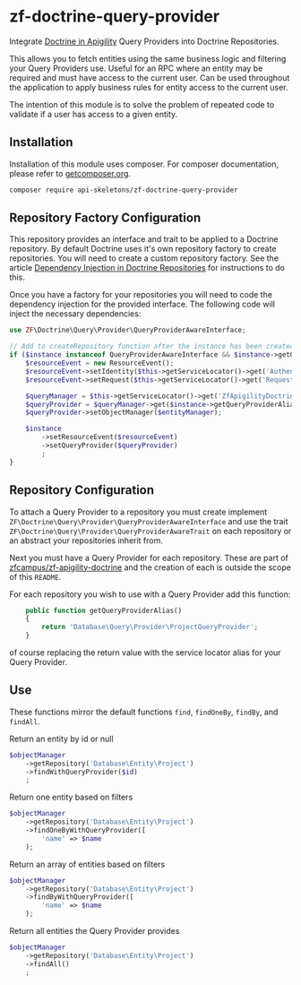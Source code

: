 zf-doctrine-query-provider
==========================

Integrate [Doctrine in Apigility](https://github.com/zfcampus/zf-apigility-doctrine)
Query Providers into Doctrine Repositories.

This allows you to fetch entities using the same business logic and filtering your Query Providers use.
Useful for an RPC where an entity may be required and must have access to the current user.  Can be
used throughout the application to apply business rules for entity access to the current user.

The intention of this module is to solve the problem of repeated code to validate if a user has access
to a given entity.


Installation
------------

Installation of this module uses composer. For composer documentation, please refer to [getcomposer.org](http://getcomposer.org/).

```sh
composer require api-skeletons/zf-doctrine-query-provider
```


Repository Factory Configuration
--------------------------------

This repository provides an interface and trait to be applied to a Doctrine repository.  By default Doctrine uses it's own
repository factory to create repositories.  You will need to create a custom repository factory.  See the article
[Dependency Injection in Doctrine Repositories](http://blog.tomhanderson.com/2016/01/dependency-injection-in-doctrine.html)
for instructions to do this.

Once you have a factory for your repositories you will need to code the dependency injection for the provided interface.
The following code will inject the necessary dependencies:

```php
use ZF\Doctrine\Query\Provider\QueryProviderAwareInterface;

// Add to createRepository function after the instance has been created.
if ($instance instanceof QueryProviderAwareInterface && $instance->getQueryProviderAlias()) {
    $resourceEvent = new ResourceEvent();
    $resourceEvent->setIdentity($this->getServiceLocator()->get('Authentication')->getIdentity());
    $resourceEvent->setRequest($this->getServiceLocator()->get('Request'));

    $queryManager = $this->getServiceLocator()->get('ZfApigilityDoctrineQueryProviderManager');
    $queryProvider = $queryManager->get($instance->getQueryProviderAlias());
    $queryProvider->setObjectManager($entityManager);

    $instance
        ->setResourceEvent($resourceEvent)
        ->setQueryProvider($queryProvider)
        ;
}
```


Repository Configuration
------------------------

To attach a Query Provider to a repository you must create implement `ZF\Doctrine\Query\Provider\QueryProviderAwareInterface`
and use the trait `ZF\Doctrine\Query\Provider\QueryProviderAwareTrait` on each repository or an abstract your repositories inherit
from.

Next you must have a Query Provider for each repository.  These are part of
[zfcampus/zf-apigility-doctrine](https://github.com/zfcampus/zf-apigility-doctrine) and the creation of each is outside the scope
of this `README`.

For each repository you wish to use with a Query Provider add this function:

```php
    public function getQueryProviderAlias()
    {
        return 'Database\Query\Provider\ProjectQueryProvider';
    }
```

of course replacing the return value with the service locator alias for your Query Provider.


Use
---

These functions mirror the default functions `find`, `findOneBy`, `findBy`, and `findAll`.

Return an entity by id or null
```php
$objectManager
    ->getRepository('Database\Entity\Project')
    ->findWithQueryProvider($id)
    ;
```

Return one entity based on filters
```php
$objectManager
    ->getRepository('Database\Entity\Project')
    ->findOneByWithQueryProvider([
        'name' => $name
    );
```

Return an array of entities based on filters
```php
$objectManager
    ->getRepository('Database\Entity\Project')
    ->findByWithQueryProvider([
        'name' => $name
    );
```

Return all entities the Query Provider provides
```php
$objectManager
    ->getRepository('Database\Entity\Project')
    ->findAll()
    ;
```
